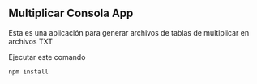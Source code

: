
## Multiplicar Consola App


Esta es una aplicación para generar archivos de tablas de multiplicar en archivos TXT

Ejecutar este comando

```
npm install
```